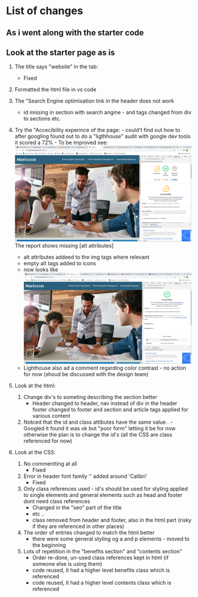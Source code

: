 # List of changes
## As i went along with the starter code

## Look at the starter page as is
1. The title says "website" in the tab:
    - Fixed
1. Formatted the html file in vs code
1. The "Search Engine optimisation link in the header does not work     
    - id missing in section with search angine - and tags changed from div to sections etc.
1. Try the "Accecibility experince of the page: - could't find out how to after googling found out to do a "ligthhouse" audit with google dev tools it scored a 72% - To be improved
 see: ![BeforeScreenShot](Screenshot_from_2020-09-19_14-04-32.png) The report shows missing [alt attributes]
    - alt attributes addeed to the img tags where relevant
    - empty alt tags added to icons
    - now looks like ![AfterScreenshot](Screenshot_from_2020-09-19_15-44-43.png)
    - Lighthouse also ad a comment regarding color contrast - no action for now (shoud be discussed with the design team)

 1. Look at the html:
    1. Change div's to someting describing the section better
        - Header changed to header, nav instead of div in the header footer changed to footer and section and article tags applied for various content
    1. Notced that the id and class attibutes have the same value . - Googled it found it was ok but "poor form" letting it be for now otherwise the plan is to change the id's (all the CSS are class referenced for now)
1.  Look at the CSS:
    1. No commentting at all
        - Fixed
    1. Error in header font family '' added around 'Calibri'
        - Fixed
    1. Only class references used - id's should be used for styling applied to single elements and general elements such as head and footer dont need class references
        -   Changed in the "seo" part of the title
        -   etc ..
        -   class removed from header and footer, also in the html part (risky if they are referenced in other places)
    1. The order of entries changed to match the html better
        - there were some general styling og a and p elements - moved to the beginning 
    1. Lots of repetition in the "benefits section" and "contents section"
        - Order re-done, un-used class references kept in html (if someone else is using them) 
        - code reused, it had a higher level benefits class which is referenced
        - code reused, it had a higher level contents class which is referenced
        



